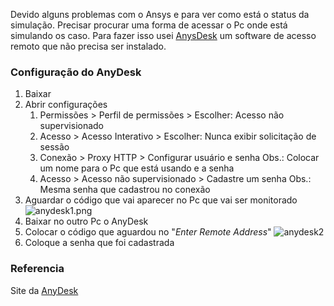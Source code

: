 Devido alguns problemas com o Ansys e para ver como está o status da simulação. Precisar procurar uma forma de acessar o Pc onde está simulando os caso. Para fazer isso usei [AnysDesk](https://anydesk.com/en) um software de acesso remoto que não precisa ser instalado. 

### Configuração do AnyDesk
1. Baixar
2. Abrir configurações
	1. Permissões > Perfil de permissões > Escolher: Acesso não supervisionado
	2. Acesso > Acesso Interativo > Escolher: Nunca exibir solicitação de sessão 
	3. Conexão > Proxy HTTP > Configurar usuário e senha
		Obs.: Colocar um nome para o Pc que está usando e a senha 
	4. Acesso > Acesso não supervisionado > Cadastre um senha 
		Obs.: Mesma senha que cadastrou no conexão
3. Aguardar o código que vai aparecer no Pc que vai ser monitorado
![anydesk1.png](anydesk1.png)
4. Baixar no outro Pc o AnyDesk
5. Colocar o código que aguardou no "*Enter Remote Address*"
![anydesk2](anydesk2.png)
6. Coloque a senha que foi cadastrada

### Referencia
Site da [AnyDesk](https://ajuda.licencia.co/guia-completo-o-que-e-o-id-do-anydesk-e-como-utiliza-lo-para-conexoes-seguras)
